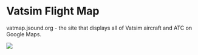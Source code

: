 # Vatsim Flight Map
vatmap.jsound.org - the site that displays all of Vatsim aircraft and ATC on Google Maps.

<img src="http://vatmap.jsound.org/img/vatmap.png">

